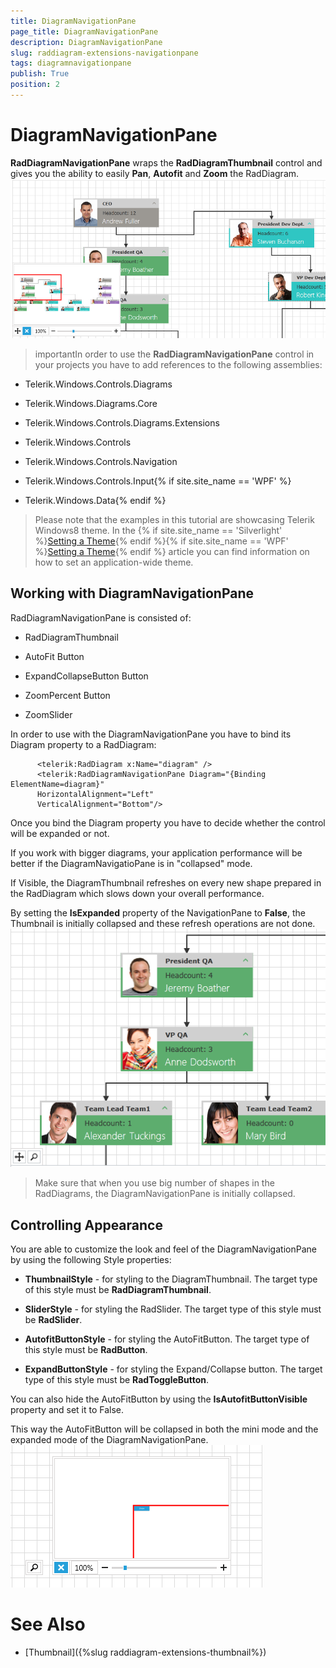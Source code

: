```yaml
---
title: DiagramNavigationPane
page_title: DiagramNavigationPane
description: DiagramNavigationPane
slug: raddiagram-extensions-navigationpane
tags: diagramnavigationpane
publish: True
position: 2
---
```


# DiagramNavigationPane



__RadDiagramNavigationPane__ wraps the __RadDiagramThumbnail__ control and gives you the ability to easily __Pan__, __Autofit__ and __Zoom__ the RadDiagram.
	  ![raddiagram-extensions-navigationpane](images/raddiagram-extensions-navigationpane.png)

>importantIn order to use the __RadDiagramNavigationPane__ control in your projects you have to add references to the following assemblies:
		

* Telerik.Windows.Controls.Diagrams

* Telerik.Windows.Diagrams.Core

* Telerik.Windows.Controls.Diagrams.Extensions

* Telerik.Windows.Controls

* Telerik.Windows.Controls.Navigation

* Telerik.Windows.Controls.Input{% if site.site_name == 'WPF' %}

* Telerik.Windows.Data{% endif %}

>Please note that the examples in this tutorial are showcasing Telerik Windows8 theme. In the
		  {% if site.site_name == 'Silverlight' %}[Setting a Theme](http://www.telerik.com/help/silverlight/common-styling-apperance-setting-theme.html#Setting_Application-Wide_Built-In_Theme_in_the_Code-Behind){% endif %}{% if site.site_name == 'WPF' %}[Setting a Theme](http://www.telerik.com/help/wpf/common-styling-apperance-setting-theme-wpf.html#Setting_Application-Wide_Built-In_Theme_in_the_Code-Behind){% endif %}
		  article you can find information on how to set an application-wide theme.
		

## Working with DiagramNavigationPane

RadDiagramNavigationPane is consisted of:

* RadDiagramThumbnail

* AutoFit Button

* ExpandCollapseButton Button

* ZoomPercent Button

* ZoomSlider

In order to use with the DiagramNavigationPane you have to bind its Diagram property to a RadDiagram:
		

	
		  <telerik:RadDiagram x:Name="diagram" />
		  <telerik:RadDiagramNavigationPane Diagram="{Binding ElementName=diagram}"
		  HorizontalAlignment="Left"
		  VerticalAlignment="Bottom"/>
		



Once you bind the Diagram property you have to decide whether the control will be expanded or not.

If you work with bigger diagrams, your application performance will be better if the DiagramNavigatioPane is in "collapsed" mode.

If Visible, the DiagramThumbnail refreshes on every new shape prepared in the RadDiagram which slows down your overall performance.

By setting the __IsExpanded__ property of the NavigationPane to __False__, the Thumbnail is initially collapsed and these refresh operations are not done.
		![raddiagram-extension-navigationpane-collapsed](images/raddiagram-extension-navigationpane-collapsed.png)

>Make sure that when you use big number of shapes in the RadDiagrams, the DiagramNavigationPane is initially collapsed.

## Controlling Appearance

You are able to customize the look and feel of the DiagramNavigationPane by using the following Style properties:
		

* __ThumbnailStyle__ - for styling to the DiagramThumbnail. The target type of this style must be __RadDiagramThumbnail__.
			

* __SliderStyle__ - for styling the RadSlider. The target type of this style must be __RadSlider__.
			

* __AutofitButtonStyle__ - for styling the AutoFitButton. The target type of this style must be __RadButton__.
			

* __ExpandButtonStyle__ - for styling the Expand/Collapse button. The target type of this style must be __RadToggleButton__.
			

You can also hide the AutoFitButton by using the __IsAutofitButtonVisible__ property and set it to False.
		

This way the AutoFitButton will be collapsed in both the mini mode and the expanded mode of the DiagramNavigationPane.
		![raddiagram-extensions-navigationpane-autofitcollapsed](images/raddiagram-extensions-navigationpane-autofitcollapsed.png)

# See Also

 * [Thumbnail]({%slug raddiagram-extensions-thumbnail%})
